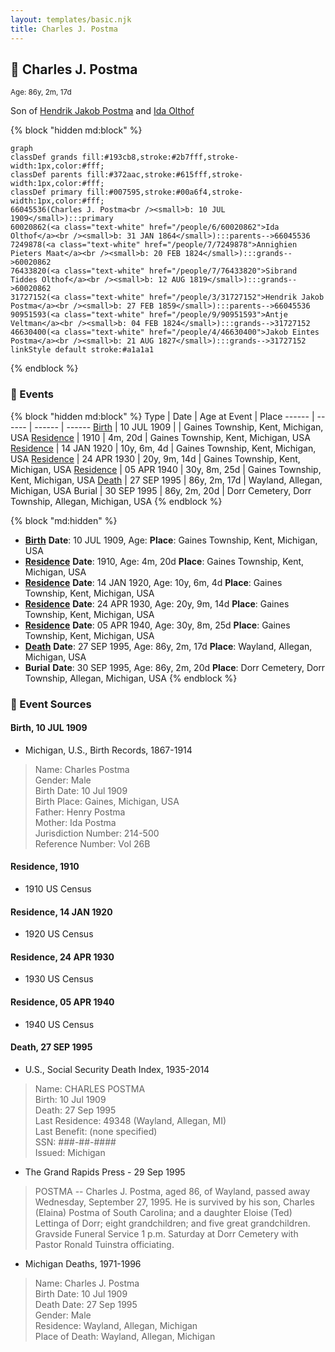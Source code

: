 ```yaml
---
layout: templates/basic.njk
title: Charles J. Postma
---
```

## 🔵 Charles J. Postma
<small>Age: 86y, 2m, 17d</small>

Son of [Hendrik Jakob Postma](/people/3/31727152) and [Ida Olthof](/people/6/60020862)

{% block "hidden md:block" %}
```mermaid
graph
classDef grands fill:#193cb8,stroke:#2b7fff,stroke-width:1px,color:#fff;
classDef parents fill:#372aac,stroke:#615fff,stroke-width:1px,color:#fff;
classDef primary fill:#007595,stroke:#00a6f4,stroke-width:1px,color:#fff;
66045536(Charles J. Postma<br /><small>b: 10 JUL 1909</small>):::primary
60020862(<a class="text-white" href="/people/6/60020862">Ida Olthof</a><br /><small>b: 31 JAN 1864</small>):::parents-->66045536
7249878(<a class="text-white" href="/people/7/7249878">Annighien Pieters Maat</a><br /><small>b: 20 FEB 1824</small>):::grands-->60020862
76433820(<a class="text-white" href="/people/7/76433820">Sibrand Tiddes Olthof</a><br /><small>b: 12 AUG 1819</small>):::grands-->60020862
31727152(<a class="text-white" href="/people/3/31727152">Hendrik Jakob Postma</a><br /><small>b: 27 FEB 1859</small>):::parents-->66045536
90951593(<a class="text-white" href="/people/9/90951593">Antje Veltman</a><br /><small>b: 04 FEB 1824</small>):::grands-->31727152
46630400(<a class="text-white" href="/people/4/46630400">Jakob Eintes Postma</a><br /><small>b: 21 AUG 1827</small>):::grands-->31727152
linkStyle default stroke:#a1a1a1
```
{% endblock %}

### 📆 Events

{% block "hidden md:block" %}
Type | Date | Age at Event | Place
------ | ------ | ------ | ------
[Birth](#event-event-2) | 10 JUL 1909 |  | Gaines Township, Kent, Michigan, USA
[Residence](#event-event-0) | 1910 | 4m, 20d | Gaines Township, Kent, Michigan, USA
[Residence](#event-event-1) | 14 JAN 1920 | 10y, 6m, 4d | Gaines Township, Kent, Michigan, USA
[Residence](#event-event-2) | 24 APR 1930 | 20y, 9m, 14d | Gaines Township, Kent, Michigan, USA
[Residence](#event-event-3) | 05 APR 1940 | 30y, 8m, 25d | Gaines Township, Kent, Michigan, USA
[Death](#event-event-7) | 27 SEP 1995 | 86y, 2m, 17d | Wayland, Allegan, Michigan, USA
Burial | 30 SEP 1995 | 86y, 2m, 20d | Dorr Cemetery, Dorr Township, Allegan, Michigan, USA
{% endblock %}

{% block "md:hidden" %}
- **[Birth](#event-event-2)**
**Date**: 10 JUL 1909, Age:
**Place**: Gaines Township, Kent, Michigan, USA
- **[Residence](#event-event-0)**
**Date**: 1910, Age: 4m, 20d
**Place**: Gaines Township, Kent, Michigan, USA
- **[Residence](#event-event-1)**
**Date**: 14 JAN 1920, Age: 10y, 6m, 4d
**Place**: Gaines Township, Kent, Michigan, USA
- **[Residence](#event-event-2)**
**Date**: 24 APR 1930, Age: 20y, 9m, 14d
**Place**: Gaines Township, Kent, Michigan, USA
- **[Residence](#event-event-3)**
**Date**: 05 APR 1940, Age: 30y, 8m, 25d
**Place**: Gaines Township, Kent, Michigan, USA
- **[Death](#event-event-7)**
**Date**: 27 SEP 1995, Age: 86y, 2m, 17d
**Place**: Wayland, Allegan, Michigan, USA
- **Burial**
**Date**: 30 SEP 1995, Age: 86y, 2m, 20d
**Place**: Dorr Cemetery, Dorr Township, Allegan, Michigan, USA
{% endblock %}

### 📰 Event Sources

#### <a id="event-event-2"></a> Birth, 10 JUL 1909
* Michigan, U.S., Birth Records, 1867-1914
>   
  > Name: Charles Postma  
  > Gender: Male  
  > Birth Date: 10 Jul 1909  
  > Birth Place: Gaines, Michigan, USA  
  > Father: Henry Postma  
  > Mother: Ida Postma  
  > Jurisdiction Number: 214-500  
  > Reference Number: Vol 26B  
  >

#### <a id="event-event-0"></a> Residence, 1910
* 1910 US Census

#### <a id="event-event-1"></a> Residence, 14 JAN 1920
* 1920 US Census

#### <a id="event-event-2"></a> Residence, 24 APR 1930
* 1930 US Census

#### <a id="event-event-3"></a> Residence, 05 APR 1940
* 1940 US Census

#### <a id="event-event-7"></a> Death, 27 SEP 1995
* U.S., Social Security Death Index, 1935-2014
>   
  > Name: CHARLES POSTMA  
  > Birth: 10 Jul 1909  
  > Death: 27 Sep 1995  
  > Last Residence: 49348 (Wayland, Allegan, MI)  
  > Last Benefit: (none specified)  
  > SSN: ###-##-####  
  > Issued: Michigan
* The Grand Rapids Press  - 29 Sep 1995
>   
  > POSTMA -- Charles J. Postma, aged 86, of Wayland, passed away Wednesday, September 27, 1995. He is survived by his son, Charles (Elaina) Postma of South Carolina; and a daughter Eloise (Ted) Lettinga of Dorr; eight grandchildren; and five great grandchildren. Gravside Funeral Service 1 p.m. Saturday at Dorr Cemetery with Pastor Ronald Tuinstra officiating.
* Michigan Deaths, 1971-1996
>   
  > Name:  Charles J. Postma  
  > Birth Date: 10 Jul 1909  
  > Death Date: 27 Sep 1995  
  > Gender: Male  
  > Residence: Wayland, Allegan, Michigan  
  > Place of Death: Wayland, Allegan, Michigan
